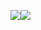 ![](https://github-readme-stats.vercel.app/api?username=rxdn&show_icons=true&theme=radical)![](https://github-readme-stats.vercel.app/api/top-langs?username=rxdn&show_icons=true&theme=radical)
